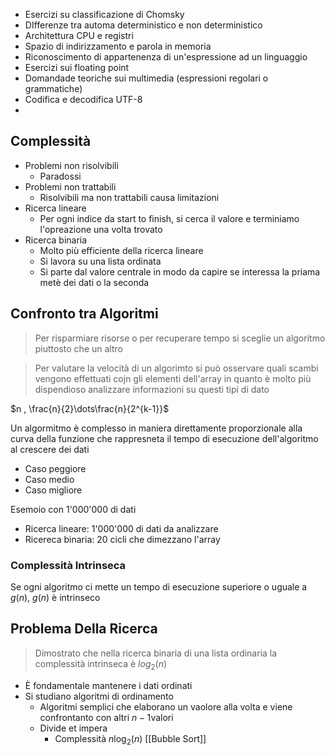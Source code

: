 - Esercizi su classificazione di Chomsky
- DIfferenze tra automa deterministico e non deterministico
- Architettura CPU e registri
- Spazio di indirizzamento e parola in memoria 
- Riconoscimento di appartenenza di un'espressione ad un linguaggio
- Esercizi sui floating point
- Domandade teoriche sui multimedia (espressioni regolari o grammatiche)
- Codifica e decodifica UTF-8
-

## Complessità

- Problemi non risolvibili
	- Paradossi
- Problemi non trattabili
	- Risolvibili ma non trattabili causa limitazioni
- Ricerca lineare
	- Per ogni indice da start to finish, si cerca il valore e terminiamo l'opreazione una volta trovato
- Ricerca binaria
	- Molto più efficiente della ricerca lineare
	- Si lavora su una lista ordinata 
	- Si parte dal valore centrale in modo da capire se interessa la priama metè dei dati o la seconda

## Confronto tra Algoritmi

> Per risparmiare risorse o per recuperare tempo si sceglie un algoritmo piuttosto che un altro

> Per valutare la velocità di un algorimto si può osservare quali scambi vengono effettuati cojn gli elementi dell'array in quanto è molto più dispendioso analizzare informazioni su questi tipi di dato

$n , \frac{n}{2}\dots\frac{n}{2^{k-1}}$

Un algormitmo è complesso in maniera direttamente proporzionale alla curva della funzione che rappresneta il tempo di esecuzione dell'algoritmo al crescere dei dati

- Caso peggiore
- Caso medio
- Caso migliore

Esemoio con 1'000'000 di dati

- Ricerca lineare: 1'000'000 di dati da analizzare
- Ricereca binaria: 20 cicli che dimezzano l'array

### Complessità Intrinseca

Se ogni algoritmo ci mette un tempo di esecuzione superiore o uguale a $g(n)$, $g(n)$ è intrinseco

## Problema Della Ricerca

> Dimostrato che nella ricerca binaria di una lista ordinaria la complessità intrinseca è $log_2(n)$

- È fondamentale mantenere i dati ordinati 
- Si studiano algoritmi di ordinamento
	- Algoritmi semplici che elaborano un vaolore alla volta e viene confrontanto con altri $n-1$valori
	- Divide et impera
		- Complessità $n\log_2(n)$
[[Bubble Sort]]
